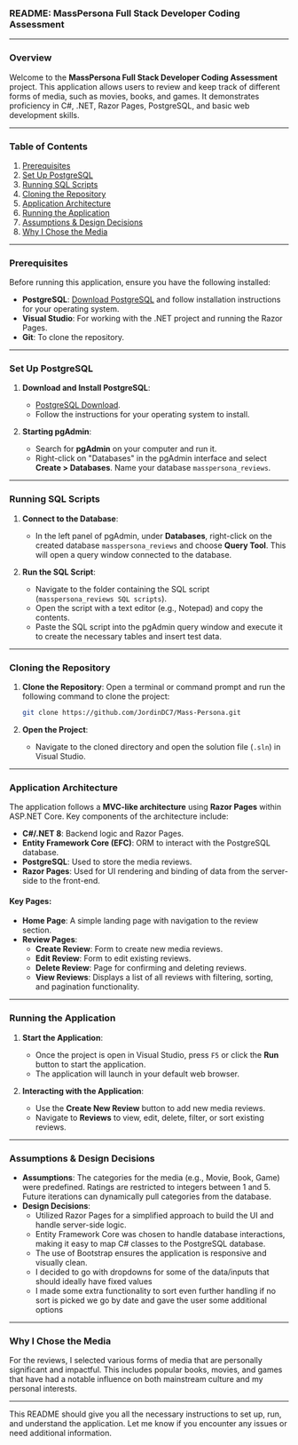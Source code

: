 ### README: MassPersona Full Stack Developer Coding Assessment

---

### Overview

Welcome to the **MassPersona Full Stack Developer Coding Assessment** project. This application allows users to review and keep track of different forms of media, such as movies, books, and games. It demonstrates proficiency in C#, .NET, Razor Pages, PostgreSQL, and basic web development skills.

---

### Table of Contents
1. [Prerequisites](#prerequisites)
2. [Set Up PostgreSQL](#set-up-postgresql)
3. [Running SQL Scripts](#running-sql-scripts)
4. [Cloning the Repository](#cloning-the-repository)
5. [Application Architecture](#application-architecture)
6. [Running the Application](#running-the-application)
7. [Assumptions & Design Decisions](#assumptions-design-decisions)
8. [Why I Chose the Media](#why-i-chose-the-media)

---

### Prerequisites

Before running this application, ensure you have the following installed:

- **PostgreSQL**: [Download PostgreSQL](https://www.postgresql.org/download/) and follow installation instructions for your operating system.
- **Visual Studio**: For working with the .NET project and running the Razor Pages.
- **Git**: To clone the repository.

---

### Set Up PostgreSQL

1. **Download and Install PostgreSQL**:
   - [PostgreSQL Download](https://www.postgresql.org/download/).
   - Follow the instructions for your operating system to install.

2. **Starting pgAdmin**:
   - Search for **pgAdmin** on your computer and run it.
   - Right-click on "Databases" in the pgAdmin interface and select **Create > Databases**. Name your database `masspersona_reviews`.

---

### Running SQL Scripts

1. **Connect to the Database**:
   - In the left panel of pgAdmin, under **Databases**, right-click on the created database `masspersona_reviews` and choose **Query Tool**. This will open a query window connected to the database.

2. **Run the SQL Script**:
   - Navigate to the folder containing the SQL script (`masspersona_reviews SQL scripts`).
   - Open the script with a text editor (e.g., Notepad) and copy the contents.
   - Paste the SQL script into the pgAdmin query window and execute it to create the necessary tables and insert test data.

---

### Cloning the Repository

1. **Clone the Repository**:
   Open a terminal or command prompt and run the following command to clone the project:
   ```bash
   git clone https://github.com/JordinDC7/Mass-Persona.git
   ```

2. **Open the Project**:
   - Navigate to the cloned directory and open the solution file (`.sln`) in Visual Studio.

---

### Application Architecture

The application follows a **MVC-like architecture** using **Razor Pages** within ASP.NET Core. Key components of the architecture include:

- **C#/.NET 8**: Backend logic and Razor Pages.
- **Entity Framework Core (EFC)**: ORM to interact with the PostgreSQL database.
- **PostgreSQL**: Used to store the media reviews.
- **Razor Pages**: Used for UI rendering and binding of data from the server-side to the front-end.

#### Key Pages:
- **Home Page**: A simple landing page with navigation to the review section.
- **Review Pages**:
  - **Create Review**: Form to create new media reviews.
  - **Edit Review**: Form to edit existing reviews.
  - **Delete Review**: Page for confirming and deleting reviews.
  - **View Reviews**: Displays a list of all reviews with filtering, sorting, and pagination functionality.

---

### Running the Application

1. **Start the Application**:
   - Once the project is open in Visual Studio, press `F5` or click the **Run** button to start the application.
   - The application will launch in your default web browser.

2. **Interacting with the Application**:
   - Use the **Create New Review** button to add new media reviews.
   - Navigate to **Reviews** to view, edit, delete, filter, or sort existing reviews.

---

### Assumptions & Design Decisions

- **Assumptions**: The categories for the media (e.g., Movie, Book, Game) were predefined. Ratings are restricted to integers between 1 and 5. Future iterations can dynamically pull categories from the database.
- **Design Decisions**: 
   - Utilized Razor Pages for a simplified approach to build the UI and handle server-side logic.
   - Entity Framework Core was chosen to handle database interactions, making it easy to map C# classes to the PostgreSQL database.
   - The use of Bootstrap ensures the application is responsive and visually clean.
   - I decided to go with dropdowns for some of the data/inputs that should ideally have fixed values
   - I made some extra functionality to sort even further handling if no sort is picked we go by date and gave the user some additional options

---

### Why I Chose the Media

For the reviews, I selected various forms of media that are personally significant and impactful. This includes popular books, movies, and games that have had a notable influence on both mainstream culture and my personal interests.

---

This README should give you all the necessary instructions to set up, run, and understand the application. Let me know if you encounter any issues or need additional information.
